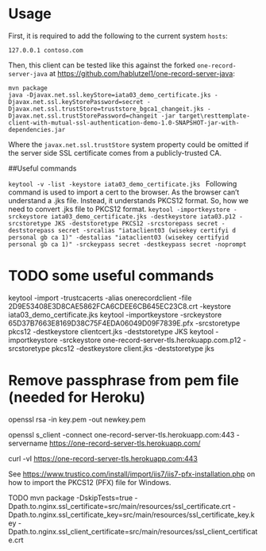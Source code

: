 # Usage

First, it is required to add the following to the current system `hosts`:

```
127.0.0.1 contoso.com
```

Then, this client can be tested like this against the forked `one-record-server-java` at https://github.com/hablutzel1/one-record-server-java:

```
mvn package
java -Djavax.net.ssl.keyStore=iata03_demo_certificate.jks -Djavax.net.ssl.keyStorePassword=secret -Djavax.net.ssl.trustStore=truststore_bgca1_changeit.jks -Djavax.net.ssl.trustStorePassword=changeit -jar target\resttemplate-client-with-mutual-ssl-authentication-demo-1.0-SNAPSHOT-jar-with-dependencies.jar
```
Where the `javax.net.ssl.trustStore` system property could be omitted if the server side SSL certificate comes from a publicly-trusted CA.

##Useful commands

`keytool -v -list -keystore iata03_demo_certificate.jks
`
Following command is used to import a cert to the browser. As the browser can’t understand a .jks file. Instead, it understands PKCS12 format. So, how we need to convert .jks file to PKCS12 format.
`keytool -importkeystore -srckeystore iata03_demo_certificate.jks -destkeystore iata03.p12 -srcstoretype JKS -deststoretype PKCS12 -srcstorepass secret -deststorepass secret -srcalias "iataclient03 (wisekey certifyi
d personal gb ca 1)" -destalias "iataclient03 (wisekey certifyid personal gb ca 1)" -srckeypass secret -destkeypass secret -noprompt
`
# TODO some useful commands
keytool -import -trustcacerts -alias onerecordclient -file 2D9E53408E3D8CAE5862FCA6CDEE6CB645EC23C8.crt -keystore iata03_demo_certificate.jks
keytool -importkeystore -srckeystore 65D37B7663E8169D38C75F4EDA06049D09F7839E.pfx -srcstoretype pkcs12 -destkeystore clientcert.jks -deststoretype JKS
keytool -importkeystore -srckeystore one-record-server-tls.herokuapp.com.p12 -srcstoretype pkcs12 -destkeystore client.jks -deststoretype jks

# Remove passphrase from pem file (needed for Heroku)
openssl rsa -in key.pem -out newkey.pem

openssl s_client -connect one-record-server-tls.herokuapp.com:443 -servername https://one-record-server-tls.herokuapp.com/

curl -vI https://one-record-server-tls.herokuapp.com:443

See https://www.trustico.com/install/import/iis7/iis7-pfx-installation.php on how to import the PKCS12 (PFX) file for Windows.

TODO
mvn package -DskipTests=true -Dpath.to.nginx.ssl_certificate=src/main/resources/ssl_certificate.crt -Dpath.to.nginx.ssl_certificate_key=src/main/resources/ssl_certificate_key.key -Dpath.to.nginx.ssl_client_certificate=src/main/resources/ssl_client_certificate.crt